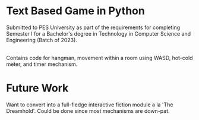 # Text Based Game in Python
Submitted to  PES University as part of the requirements for completing Semester I for a Bachelor's degree in Technology in Computer Science and Engineering (Batch of 2023).

<br />
Contains code for hangman, movement within a room using WASD, hot-cold meter, and timer mechanism.


# Future Work
Want to convert into a full-fledge interactive fiction module a la 'The Dreamhold'. Could be done since most mechanisms are down-pat.
